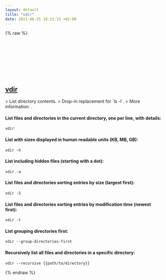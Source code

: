 ```yaml
---
layout: default
title: "vdir"
date: 2021-06-25 18:12:13 +02:00
---
```

{% raw %}
<h2 id="vdir">
  <a href="/en/common/vdir.html">vdir</a> <a href="#vdir"><svg class="icon">
    <use href="/assets/images/unicode_sprite.svg#link" />
  </svg></a>
</h2>
> List directory contents.
> Drop-in replacement for `ls -l`.
> More information: <https://www.gnu.org/software/coreutils/vdir>.

#### List files and directories in the current directory, one per line, with details:
```shell
vdir
```
#### List with sizes displayed in human readable units (KB, MB, GB):
```shell
vdir -h
```
#### List including hidden files (starting with a dot):
```shell
vdir -a
```
#### List files and directories sorting entries by size (largest first):
```shell
vdir -S
```
#### List files and directories sorting entries by modification time (newest first):
```shell
vdir -t
```
#### List grouping directories first:
```shell
vdir --group-directories-first
```
#### Recursively list all files and directories in a specific directory:
```shell
vdir --recursive {{path/to/directory}}
```
{% endraw %}